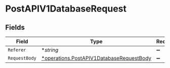# PostAPIV1DatabaseRequest


## Fields

| Field                                                                                               | Type                                                                                                | Required                                                                                            | Description                                                                                         |
| --------------------------------------------------------------------------------------------------- | --------------------------------------------------------------------------------------------------- | --------------------------------------------------------------------------------------------------- | --------------------------------------------------------------------------------------------------- |
| `Referer`                                                                                           | **string*                                                                                           | :heavy_minus_sign:                                                                                  | N/A                                                                                                 |
| `RequestBody`                                                                                       | [*operations.PostAPIV1DatabaseRequestBody](../../models/operations/postapiv1databaserequestbody.md) | :heavy_minus_sign:                                                                                  | N/A                                                                                                 |